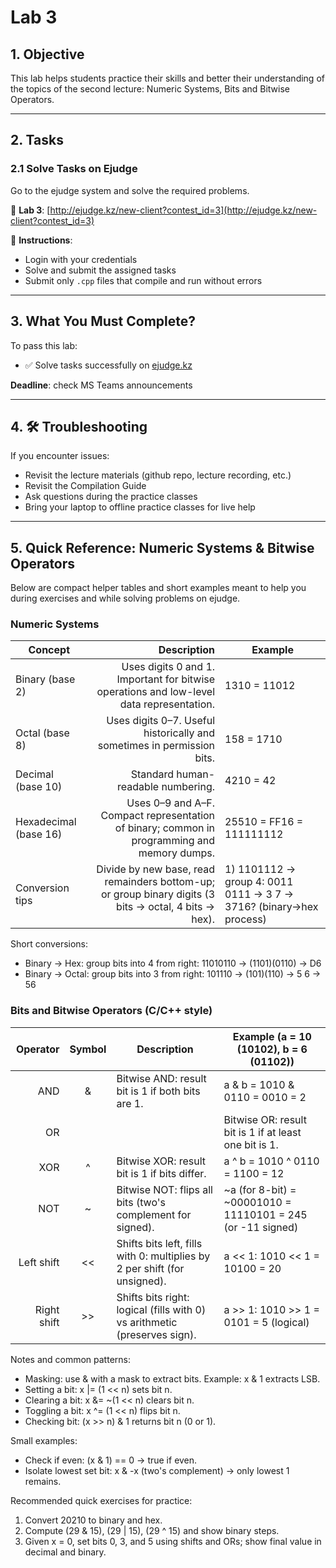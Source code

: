 # Lab 3

## 1. Objective

This lab helps students practice their skills and better their understanding of the topics of the second lecture:  Numeric Systems, Bits and Bitwise Operators.

---

## 2. Tasks

### 2.1 Solve Tasks on Ejudge

Go to the ejudge system and solve the required problems.

🔗 **Lab 3**: [http://ejudge.kz/new-client?contest_id=3](http://ejudge.kz/new-client?contest_id=3)

📝 **Instructions**:
- Login with your credentials
- Solve and submit the assigned tasks
- Submit only `.cpp` files that compile and run without errors
---

## 3. What You Must Complete?

To pass this lab:

- ✅ Solve tasks successfully on [ejudge.kz](http://ejudge.kz/new-client?contest_id=3)

**Deadline**: check MS Teams announcements

---

## 4. 🛠 Troubleshooting

If you encounter issues:

- Revisit the lecture materials (github repo, lecture recording, etc.)
- Revisit the Compilation Guide
- Ask questions during the practice classes
- Bring your laptop to offline practice classes for live help

---

## 5. Quick Reference: Numeric Systems & Bitwise Operators

Below are compact helper tables and short examples meant to help you during exercises and while solving problems on ejudge.

### Numeric Systems

| Concept | Description | Example |
|---|---:|---|
| Binary (base 2) | Uses digits 0 and 1. Important for bitwise operations and low-level data representation. | 1310 = 11012 |
| Octal (base 8) | Uses digits 0–7. Useful historically and sometimes in permission bits. | 158 = 1710 |
| Decimal (base 10) | Standard human-readable numbering. | 4210 = 42 |
| Hexadecimal (base 16) | Uses 0–9 and A–F. Compact representation of binary; common in programming and memory dumps. | 25510 = FF16 = 111111112 |
| Conversion tips | Divide by new base, read remainders bottom-up; or group binary digits (3 bits -> octal, 4 bits -> hex). | 1) 1101112 -> group 4: 0011 0111 -> 3 7 -> 3716? (binary->hex process)

Short conversions:

- Binary -> Hex: group bits into 4 from right: 11010110 -> (1101)(0110) -> D6
- Binary -> Octal: group bits into 3 from right: 101110 -> (101)(110) -> 5 6 -> 56

### Bits and Bitwise Operators (C/C++ style)

| Operator | Symbol | Description | Example (a = 10 (10102), b = 6 (01102)) |
|---:|:---:|---|---|
| AND | & | Bitwise AND: result bit is 1 if both bits are 1. | a & b = 1010 & 0110 = 0010 = 2 |
| OR | | | Bitwise OR: result bit is 1 if at least one bit is 1. | a | b = 1010 | 0110 = 1110 = 14 |
| XOR | ^ | Bitwise XOR: result bit is 1 if bits differ. | a ^ b = 1010 ^ 0110 = 1100 = 12 |
| NOT | ~ | Bitwise NOT: flips all bits (two's complement for signed). | ~a (for 8-bit) = ~00001010 = 11110101 = 245 (or -11 signed)
| Left shift | << | Shifts bits left, fills with 0: multiplies by 2 per shift (for unsigned). | a << 1: 1010 << 1 = 10100 = 20 |
| Right shift | >> | Shifts bits right: logical (fills with 0) vs arithmetic (preserves sign). | a >> 1: 1010 >> 1 = 0101 = 5 (logical)

Notes and common patterns:

- Masking: use & with a mask to extract bits. Example: x & 1 extracts LSB.
- Setting a bit: x |= (1 << n) sets bit n.
- Clearing a bit: x &= ~(1 << n) clears bit n.
- Toggling a bit: x ^= (1 << n) flips bit n.
- Checking bit: (x >> n) & 1 returns bit n (0 or 1).

Small examples:

- Check if even: (x & 1) == 0 -> true if even.
- Isolate lowest set bit: x & -x (two's complement) -> only lowest 1 remains.

Recommended quick exercises for practice:
1. Convert 20210 to binary and hex.
2. Compute (29 & 15), (29 | 15), (29 ^ 15) and show binary steps.
3. Given x = 0, set bits 0, 3, and 5 using shifts and ORs; show final value in decimal and binary.